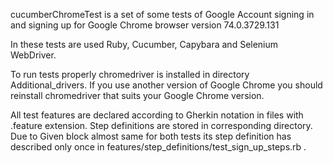 cucumberChromeTest is a set of some tests of Google Account signing in and signing up
for Google Chrome browser version 74.0.3729.131

In these tests are used Ruby, Cucumber, Capybara and Selenium WebDriver.

To run tests properly chromedriver is installed in directory Additional_drivers.
If you use another version of Google Chrome you should reinstall chromedriver that suits
your Google Chrome version.

All test features are declared according to Gherkin notation in files with .feature 
extension. Step definitions are stored in corresponding directory.
Due to Given block almost same for both tests its step definition has described only once 
in features/step_definitions/test_sign_up_steps.rb . 